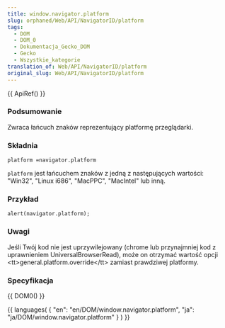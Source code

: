 ```yaml
---
title: window.navigator.platform
slug: orphaned/Web/API/NavigatorID/platform
tags:
  - DOM
  - DOM_0
  - Dokumentacja_Gecko_DOM
  - Gecko
  - Wszystkie_kategorie
translation_of: Web/API/NavigatorID/platform
original_slug: Web/API/NavigatorID/platform
---
```

{{ ApiRef() }}

### Podsumowanie

Zwraca łańcuch znaków reprezentujący platformę przeglądarki.

### Składnia

    platform =navigator.platform

`platform` jest łańcuchem znaków z jedną z następujących wartości: "Win32", "Linux i686", "MacPPC", "MacIntel" lub inną.

### Przykład

    alert(navigator.platform);

### Uwagi

Jeśli Twój kod nie jest uprzywilejowany (chrome lub przynajmniej kod z uprawnieniem UniversalBrowserRead), może on otrzymać wartość opcji \<tt>general.platform.override\</tt> zamiast prawdziwej platformy.

### Specyfikacja

{{ DOM0() }}



{{ languages( { "en": "en/DOM/window\.navigator.platform", "ja": "ja/DOM/window\.navigator.platform" } ) }}
